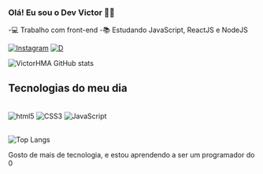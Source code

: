 
### Olá! Eu sou o Dev Victor 👋🏼

-💻 Trabalho com front-end
-📚 Estudando JavaScript, ReactJS e NodeJS


[![Instagram](https://img.shields.io/badge/Instagram-E4405F?style=for-the-badge&logo=instagram&logoColor=white)](https://instagram.com/_victorh_031/)
[![D](https://img.shields.io/badge/Discord-7289DA?style=for-the-badge&logo=discord&logoColor=white)](https://discordapp.com/users/747637519348400178)

![VictorHMA GitHub stats](https://github-readme-stats.vercel.app/api?username=VictorHMA&show_icons=true&theme=dracula)


## Tecnologias do meu dia

<div style="display: inline_block"><br/>
  <img align="center" alt="html5" src="https://img.shields.io/badge/HTML5-E34F26?style=for-the-badge&logo=html5&logoColor=white" />
  <img align="center" alt="CSS3" src="https://img.shields.io/badge/CSS3-1572B6?style=for-the-badge&logo=css3&logoColor=white" />
  <img align="center" alt="JavaScript" src="https://img.shields.io/badge/JavaScript-F7DF1E?style=for-the-badge&logo=javascript&logoColor=black" />
</div><br/>

![Top Langs](https://github-readme-stats.vercel.app/api/top-langs/?username=VictorHMA&layout=compact)

Gosto de mais de tecnologia, e estou aprendendo a ser um programador do 0
